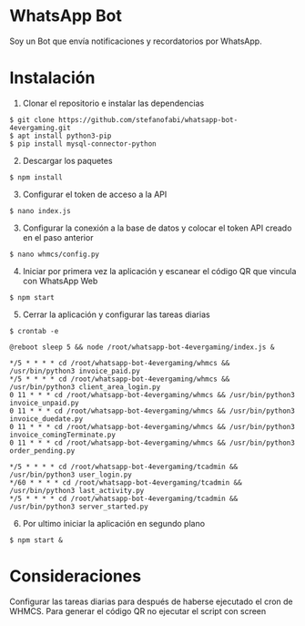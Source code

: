 # WhatsApp Bot
Soy un Bot que envía notificaciones y recordatorios por WhatsApp.

# Instalación
1. Clonar el repositorio e instalar las dependencias
```
$ git clone https://github.com/stefanofabi/whatsapp-bot-4evergaming.git
$ apt install python3-pip
$ pip install mysql-connector-python
```

2. Descargar los paquetes 
```
$ npm install
```

3. Configurar el token de acceso a la API
```
$ nano index.js
```

3. Configurar la conexión a la base de datos y colocar el token API creado en el paso anterior
```
$ nano whmcs/config.py
```

4. Iniciar por primera vez la aplicación y escanear el código QR que vincula con WhatsApp Web
```
$ npm start
```

5. Cerrar la aplicación y configurar las tareas diarias
```
$ crontab -e
```

```
@reboot sleep 5 && node /root/whatsapp-bot-4evergaming/index.js &

*/5 * * * * cd /root/whatsapp-bot-4evergaming/whmcs && /usr/bin/python3 invoice_paid.py
*/5 * * * * cd /root/whatsapp-bot-4evergaming/whmcs && /usr/bin/python3 client_area_login.py
0 11 * * * cd /root/whatsapp-bot-4evergaming/whmcs && /usr/bin/python3 invoice_unpaid.py
0 11 * * * cd /root/whatsapp-bot-4evergaming/whmcs && /usr/bin/python3 invoice_duedate.py
0 11 * * * cd /root/whatsapp-bot-4evergaming/whmcs && /usr/bin/python3 invoice_comingTerminate.py
0 11 * * * cd /root/whatsapp-bot-4evergaming/whmcs && /usr/bin/python3 order_pending.py

*/5 * * * * cd /root/whatsapp-bot-4evergaming/tcadmin && /usr/bin/python3 user_login.py
*/60 * * * * cd /root/whatsapp-bot-4evergaming/tcadmin && /usr/bin/python3 last_activity.py
*/5 * * * * cd /root/whatsapp-bot-4evergaming/tcadmin && /usr/bin/python3 server_started.py
```

6. Por ultimo iniciar la aplicación en segundo plano
```
$ npm start & 
```

# Consideraciones
Configurar las tareas diarias para después de haberse ejecutado el cron de WHMCS.
Para generar el código QR no ejecutar el script con screen